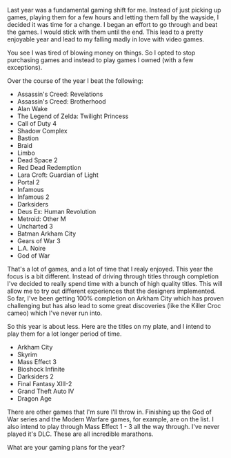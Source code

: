 <article>
<section class="body">

Last year was a fundamental gaming shift for me. Instead of just picking up games, playing them for a few hours and letting them fall by the wayside, I decided it was time for a change. I began an effort to go through and beat the games. I would stick with them until the end. This lead to a pretty enjoyable year and lead to my falling madly in love with video games. 

You see I was tired of blowing money on things. So I opted to stop purchasing games and instead to play games I owned (with a few exceptions).

Over the course of the year I beat the following:

- Assassin's Creed: Revelations
- Assassin's Creed: Brotherhood
- Alan Wake
- The Legend of Zelda: Twilight Princess
- Call of Duty 4
- Shadow Complex
- Bastion
- Braid
- Limbo
- Dead Space 2
- Red Dead Redemption
- Lara Croft: Guardian of Light
- Portal 2
- Infamous
- Infamous 2
- Darksiders
- Deus Ex: Human Revolution
- Metroid: Other M
- Uncharted 3
- Batman Arkham City
- Gears of War 3
- L.A. Noire
- God of War

That's a lot of games, and a lot of time that I realy enjoyed. This year the focus is a bit different. Instead of driving through titles through completion I've decided to really spend time with a bunch of high quality titles. This will allow me to try out different experiences that the designers implemented. So far, I've been getting 100% completion on Arkham City which has proven challenging but has also lead to some great discoveries (like the Killer Croc cameo) which I've never run into. 

So this year is about less. Here are the titles on my plate, and I intend to play them for a lot longer period of time. 

- Arkham City
- Skyrim
- Mass Effect 3
- Bioshock Infinite
- Darksiders 2
- Final Fantasy XIII-2
- Grand Theft Auto IV
- Dragon Age

There are other games that I'm sure I'll throw in. Finishing up the God of War series and the Modern Warfare games, for example, are on the list. I also intend to play through Mass Effect 1 - 3 all the way through. I've never played it's DLC. These are all incredible marathons. 

What are your gaming plans for the year?
</section>
</article>